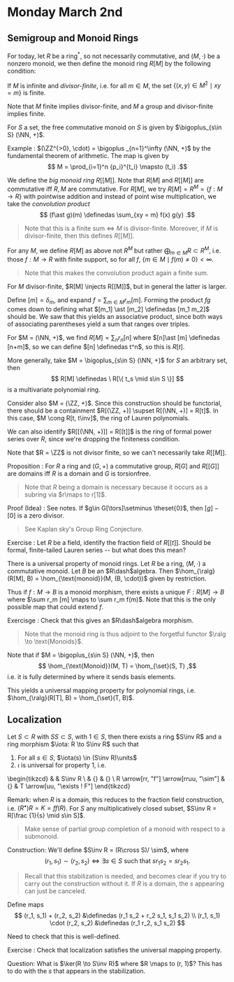 # Monday March 2nd

## Semigroup and Monoid Rings

For today, let $R$ be a ring$^*$, so not necessarily commutative, and $(M, \cdot)$ be a nonzero monoid, we then define the monoid ring $R[M]$ by the following condition:

If $M$ is infinite and *divisor-finite*, i.e. for all $m\in M$, the set $\{ (x ,y) \in M^2 \mid xy = m\}$ is finite.

Note that $M$ finite implies divisor-finite, and $M$ a group and divisor-finite implies finite.

For $S$ a set, the free commutative monoid on $S$ is given by $\bigoplus_{s\in S} (\NN, +)$.

Example
: $(\ZZ^{>0}, \cdot) = \bigoplus _{n=1}^\infty (\NN, +)$ by the fundamental theorem of arithmetic.
  The map is given by 
  $$
  M = \prod_{i=1}^n {p_i}^{t_i}  \mapsto (t_i)
  .$$ 
  
We define the *big monoid ring* $R[[M]]$.
Note that $R[M]$ and $R[[M]]$ are commutative iff $R, M$ are commutative.
For $R[M]$, we try $R[M] = R^M = \{f: M\to R\}$ with pointwise addition and instead of point wise multiplication, we take the *convolution product* 
$$
(f\ast g)(m) \definedas \sum_{xy = m} f(x) g(y)
.$$

> Note that this is a finite sum $\iff$ $M$ is divisor-finite.
> Moreover, if $M$ is divisor-finite, then this defines $R[[M]]$.

For any $M$, we define $R[M]$ as above not $R^M$ but rather $\bigoplus_{m\in M} R \subset R^M$, i.e. those $f: M\to R$ with finite support, so for all $f$, $\{m\in M \mid f(m) \neq 0\} < \infty$.

> Note that this makes the convolution product again a finite sum.

For $M$ divisor-finite, $R[M] \injects R[[M]]$, but in general the latter is larger.

Define $[m] = \delta_m$, and expand $f = \sum_{m\in M} r_m [m]$. 
Forming the product $fg$ comes down to defining what $[m_1] \ast [m_2] \definedas [m_1 m_2]$ should be.
We saw that this yields an associative product, since both ways of associating parentheses yield a sum that ranges over triples.

For $M = (\NN, +)$, we find $R[M] = \sum_{n} r_n [n]$ where $[n]\ast [m] \definedas [n+m]$, so we can define $[n] \definedas t^n$, so this is $R[t]$.

More generally, take $M = \bigoplus_{s\in S} (\NN, +)$ for $S$ an arbitrary set, then 
$$
R[M] \definedas \ R[\{ t_s \mid s\in S \}]
$$ 
is a multivariate polynomial ring.

Consider also $M = (\ZZ, +)$.
Since this construction should be functorial, there should be a containment $R[(\ZZ, +)] \supset R[(\NN, +)] = R[t]$.
In this case, $M \cong R[t, t\inv]$, the ring of Lauren polynomials.

We can also identify $R[[(\NN, +)]] = R[[t]]$ is the ring of formal power series over $R$, since we're dropping the finiteness condition.

Note that $R = \ZZ$ is not divisor finite, so we can't necessarily take $R[[M]]$.

Proposition
: For $R$ a ring and $(G, +)$ a commutative group, $R[G]$ and $R[[G]]$ are domains iff $R$ is a domain and $G$ is torsionfree.

> Note that $R$ being a domain is necessary because it occurs as a subring via $r\maps to r[1]$.

Proof (Idea)
: See notes.
  If $g\in G[\tors]\setminus \theset{0}$, then $[g] - [0]$ is a zero divisor.

> See Kaplan sky's Group Ring Conjecture.

Exercise
: Let $R$ be a field, identify the fraction field of $R[[t]]$. 
  Should be formal, finite-tailed Lauren series -- but what does this mean?
  
  
There is a universal property of monoid rings.
Let $R$ be a ring, $(M, \cdot)$ a commutative monoid.
Let $B$ be an $R\dash$algebra.
Then $\hom_{\ralg}(R[M], B) = \hom_{\text{monoid}}(M, (B, \cdot))$ given by restriction.

Thus if $f: M \to B$ is a monoid morphism, there exists a unique $F: R[M] \to B$ where $\sum r_m [m] \maps to \sum r_m f(m)$.
Note that this is the only possible map that could extend $f$.

Exercisge
: Check that this gives an $R\dash$algebra morphism.

> Note that the monoid ring is thus adjoint to the forgetful functor $\ralg \to \text{Monoids}$.

Note that if $M = \bigoplus_{s\in S} (\NN, +)$, then
$$
\hom_{\text{Monoid}}(M, T) = \hom_{\set}(S, T)
,$$
i.e. it is fully determined by where it sends basis elements.

This yields a universal mapping property for polynomial rings, i.e. $\hom_{\ralg}(R[T], B) = \hom_{\set}(T, B)$.

## Localization

Let $S\subset R$ with $SS \subset S$,  with $1\in S$, then there exists a ring $S\inv R$ and a ring morphism $\iota: R \to S\inv R$ such that

1. For all $s\in S$, $\iota(s) \in (S\inv R)\units$
2. $\iota$ is universal for property 1, i.e.


\begin{tikzcd}
                                       &    & S\inv R                     \\
                                       & {} & {}                          \\
R \arrow[rr, "f"] \arrow[rruu, "\sim"] & {} & T \arrow[uu, "\exists ! F"]
\end{tikzcd}

Remark: when $R$ is a domain, this reduces to the fraction field construction, i.e. $(R^\bullet) R = K = ff(R)$.
For $S$ any multiplicatively closed subset, $S\inv R = R[\frac {1}{s} \mid s\in S]$.

> Make sense of partial group completion of a monoid with respect to a submonoid.

Construction:
We'll define $S\inv R = (R\cross S)/ \sim$, where 
$$
(r_1, s_1) \sim (r_2, s_2)  \iff \exists s\in S \text{ such that } sr_1 s_2 = sr_2 s_1
.$$

> Recall that this stabilization is needed, and becomes clear if you try to carry out the construction without it.
> If $R$ is a domain, the $s$ appearing can just be canceled.

Define maps
$$
(r_1, s_1) + (r_2, s_2) &\definedas (r_1 s_2 + r_2 s_1, s_1 s_2) \\
(r_1, s_1) \cdot (r_2, s_2) &\definedas (r_1 r_2, s_1 s_2)
$$

Need to check that this is well-defined.

Exercise
: Check that localization satisfies the universal mapping property.

Question:
What is $\ker(R \to S\inv R)$ where $R \maps to (r, 1)$? 
This has to do with the $s$ that appears in the stabilization.
